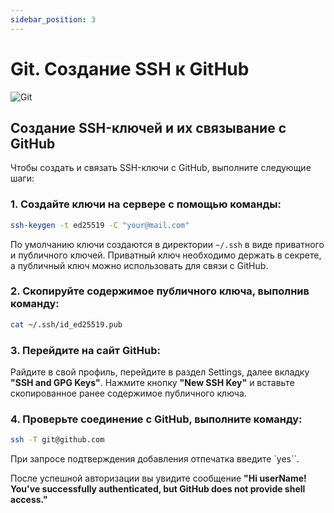 ```yaml
---
sidebar_position: 3
---
```


# Git. Создание SSH к GitHub

![Git](https://img.shields.io/badge/git-%23F05033.svg?style=for-the-badge&logo=git&logoColor=white)

## Создание SSH-ключей и их связывание с GitHub

Чтобы создать и связать SSH-ключи с GitHub, выполните следующие шаги:

### 1. Создайте ключи на сервере с помощью команды:

```bash
ssh-keygen -t ed25519 -C "your@mail.com"
```

По умолчанию ключи создаются в директории `~/.ssh` в виде приватного и публичного ключей. Приватный ключ необходимо держать в секрете, а публичный ключ можно использовать для связи с GitHub.

### 2. Скопируйте содержимое публичного ключа, выполнив команду:

```bash
cat ~/.ssh/id_ed25519.pub
```

### 3. Перейдите на сайт GitHub:
Pайдите в свой профиль, перейдите в раздел Settings, далее вкладку **"SSH and GPG Keys"**. Нажмите кнопку **"New SSH Key"** и вставьте скопированное ранее содержимое публичного ключа.

### 4. Проверьте соединение с GitHub, выполните команду:

```bash
ssh -T git@github.com
```

При запросе подтверждения добавления отпечатка введите `yes``.

После успешной авторизации вы увидите сообщение **"Hi userName! You've successfully authenticated, but GitHub does not provide shell access."**